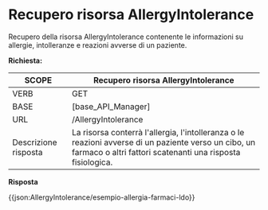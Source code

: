 # Recupero risorsa AllergyIntolerance

Recupero della risorsa AllergyIntolerance contenente le informazioni su allergie, intolleranze e reazioni avverse di un paziente.


**Richiesta:** 

| SCOPE | Recupero risorsa AllergyIntolerance |
|---|---|
| VERB | GET |
| BASE | [base_API_Manager]    |
| URL | /AllergyIntolerance  |
|Descrizione risposta | La risorsa conterrà l'allergia, l'intolleranza o le reazioni avverse di un paziente verso un cibo, un farmaco o altri fattori scatenanti una risposta fisiologica. |

**Risposta**

{{json:AllergyIntolerance/esempio-allergia-farmaci-ldo}}

